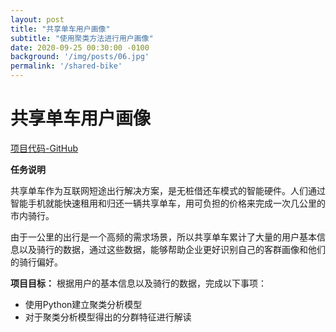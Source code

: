 ```yaml
---
layout: post
title: "共享单车用户画像"
subtitle: "使用聚类方法进行用户画像"
date: 2020-09-25 00:30:00 -0100
background: '/img/posts/06.jpg'
permalink: '/shared-bike'
---
```


# 共享单车用户画像

[项目代码-GitHub](https://github.com/ChrisKaiLiang/Data-Analysis-and-Machine-Learning-Projects/blob/master/Shared_Bike/共享单车用户画像分析.ipynb)

**任务说明**

共享单车作为互联网短途出行解决方案，是无桩借还车模式的智能硬件。人们通过智能手机就能快速租用和归还一辆共享单车，用可负担的价格来完成一次几公里的市内骑行。

由于一公里的出行是一个高频的需求场景，所以共享单车累计了大量的用户基本信息以及骑行的数据，通过这些数据，能够帮助企业更好识别自己的客群画像和他们的骑行偏好。

**项目目标：**
根据用户的基本信息以及骑行的数据，完成以下事项：  
- 使用Python建立聚类分析模型
- 对于聚类分析模型得出的分群特征进行解读

